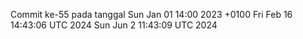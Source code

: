 Commit ke-55 pada tanggal Sun Jan 01 14:00 2023 +0100
Fri Feb 16 14:43:06 UTC 2024
Sun Jun  2 11:43:09 UTC 2024
